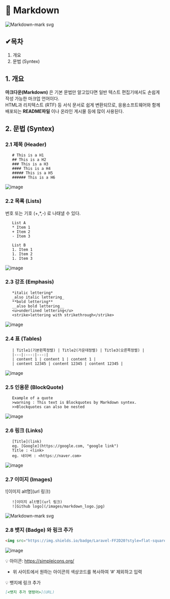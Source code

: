 # 💫 Markdown
![Markdown-mark svg](https://user-images.githubusercontent.com/118426836/202700027-0e732f94-45b9-421d-a803-81bbf4a96cd9.png)

## ✔목차
 1. 개요
 2. 문법 (Syntex)  
  
  
## 1. 개요
**마크다운(Markdown)** 은 기본 문법만 알고있다면 일반 텍스트 편집기에서도 손쉽게 작성 가능한 마크업 언어이다.  
HTML과 리치텍스트 (RTF) 등 서식 문서로 쉽게 변환되므로, 응용소프트웨어와 함께 배포되는 **README파일** 이나 온라인 게시물 등에 많이 사용된다.  
  
## 2. 문법 (Syntex)

### 2.1 제목 (Header)
```
   # This is a H1
   ## This is a H2
   ### This is a H3
   #### This is a H4
   ##### This is a H5
   ###### This is a H6
```  
![image](https://user-images.githubusercontent.com/118426836/202711021-ea05e2ff-7c35-4eee-a968-92cadeb27ea8.png)  
  
### 2.2 목록 (Lists)
번호 또는 기호 (+,*,-) 로 나태낼 수 있다.
```
   List A
   * Item 1 
   + Item 2
   - Item 3 

   List B 
   1. Item 1 
   1. Item 2 
   1. Item 3 
```  
![image](https://user-images.githubusercontent.com/118426836/202720508-ec3086a3-f2b8-4d66-8f41-d4edd8ecba9b.png)  
   
### 2.3 강조 (Emphasis)
``` 
   *italic lettering*  
   _also italic lettering_  
   **bold lettering**   
   __also bold lettering__  
   <u>underlined lettering</u>  
   <strike>lettering with strikethrough</strike>  
```  
![image](https://user-images.githubusercontent.com/118426836/202718461-03be8394-b666-43d2-bd72-7062c9826bc1.png)  
  
### 2.4 표 (Tables)
```
   | Title1(기본왼쪽정렬) | Title2(가운데정렬) | Title3(오른쪽정렬) |
   |---|:---:|---:|
   | content 1 | content 1 | content 1 |
   | content 12345 | content 12345 | content 12345 |
```  
![image](https://user-images.githubusercontent.com/118426836/202719533-dc52f774-0391-4037-a94d-2501fb48c14b.png)     
   
### 2.5 인용문 (BlockQuote)
```
   Example of a quote
   >warning : This text is Blockquotes by Markdown syntex.
   >>Blockquotes can also be nested
```  
![image](https://user-images.githubusercontent.com/118426836/202715859-b332acd8-2e0b-410b-8e16-4d754a067a14.png)  
  
### 2.6 링크 (Links)
```
   [Title](link)
   eg. [Google](https://google.com, "google link")  
   Title : <link>
   eg. 네이버 : <https://naver.com>
```
![image](https://user-images.githubusercontent.com/118426836/202719360-61a904a1-71f6-4e3b-9c6f-e6f356a0920f.png)  
  
### 2.7 이미지 (Images)
![이미지 alt명](url 링크) 
```
   ![이미지 alt명](url 링크) 
   ![Github logo](/images/markdown_logo.jpg)
```
![Markdown-mark svg](https://user-images.githubusercontent.com/118426836/202719142-e28c3e69-c611-442d-9da2-c7c37ddfa34c.png)  
  
### 2.8 뱃지 (Badge) 와 링크 추가

```markdown
<img src="https://img.shields.io/badge/Laravel-FF2D20?style=flat-square&logo=Laravel&logoColor=white">
```

![image](notion://www.notion.so/image/https%3A%2F%2Fs3-us-west-2.amazonaws.com%2Fsecure.notion-static.com%2Fe36a54e7-a293-4206-9144-5dd3411b30b3%2FUntitled.png?table=block&id=c7a913ee-5445-45dd-b497-948e336a7b23&spaceId=3f9b23b9-da50-4ff9-b2a5-b25fb9e45b3f&width=2000&userId=504617bf-7a3e-47c3-b467-774d2836cfa1&cache=v2)


💡 아이콘: <https://simpleicons.org/>


- 위 사이트에서 원하는 아이콘의 색상코드를 복사하여 ‘#’ 제외하고 입력


💡 뱃지에 링크 추가


```markdown
[<뱃지 추가 명령어>](URL)
```
  
